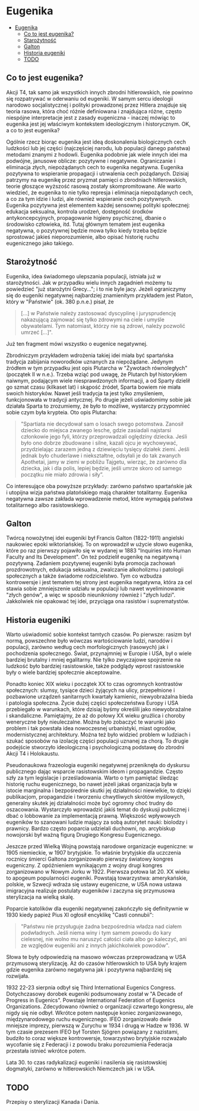 # Eugenika

- [Eugenika](#eugenika)
  - [Co to jest eugenika?](#co-to-jest-eugenika)
  - [Starożytność](#starożytność)
  - [Galton](#galton)
  - [Historia eugeniki](#historia-eugeniki)
  - [TODO](#todo)

## Co to jest eugenika?

Akcji T4, tak samo jak wszystkich innych zbrodni hitlerowskich, nie powinno się rozpatrywać w oderwaniu od eugeniki. W samym sercu ideologii narodowo socjalistycznej i polityki prowadzonej przez Hitlera znajduje się teoria rasowa, która choć różnie definiowana i znajdująca różne, często niespójne interpretacje jest z zasady eugeniczna - inaczej mówiąc to eugenika jest jej właściwym kontekstem ideologicznym i historycznym. OK, a co to jest eugenika?

Ogólnie rzecz biorąc eugenika jest ideą doskonalenia biologicznych cech ludzkości lub jej części (najczęściej narodu, lub populacji danego państwa) metodami znanymi z hodowli. Eugenika podobnie jak wiele innych idei ma podwójne, janusowe oblicze: pozytywne i negatywne. Ograniczanie i eliminacja złych, niepożądanych cech to eugenika negatywna. Eugenika pozytywna to wspieranie propagacji i utrwalenia cech pożądanych. Dzisiaj patrzymy na eugenikę przez pryzmat pamięci o zbrodniach hitlerowskich, teorie głoszące wyższość rasową zostały skompromitowane. Ale warto wiedzieć, że eugenika to nie tylko represja i eliminacja niepożądanych cech, a co za tym idzie i ludzi, ale również wspieranie cech pozytywnych. Eugenika pozytywna jest elementem każdej sensownej polityki społecznej: edukacja seksualna, kontrola urodzeń, dostępność środków antykoncepcyjnych, propagowanie higieny psychicznej, dbanie o środowisko człowieka, itd. Tutaj głównym tematem jest eugenika negatywna, o pozytywnej będzie mowa tylko kiedy trzeba będzie sprostować jakieś nieporozumienie, albo opisać historię ruchu eugenicznego jako takiego.

## Starożytność

Eugenika, idea świadomego ulepszania populacji, istniała już w starożytności. Jak w przypadku wielu innych zagadnień możemy tu powiedzieć "już starożytni Grecy..."; i to nie byle jacy. Jeżeli ograniczymy się do eugeniki negatywnej najbardziej znamienitym przykładem jest Platon, który w "Państwie" (ok. 380 p.n.e.) pisał, że

> [...] w Państwie należy zastosować dyscyplinę i jurysprudencję nakazującą zajmować się tylko zdrowymi na ciele i umyśle obywatelami. Tym natomiast, którzy nie są zdrowi, należy pozwolić umrzeć [...]".

Już ten fragment mówi wszystko o eugenice negatywnej.

Zbrodniczym przykładem wdrożenia takiej idei miała być spartańska tradycja zabijania noworodków uznanych za niepożądane. Jedynym źródłem w tym przypadku jest opis Plutarcha w "Żywotach równoległych" (początek II w n.e.). Trzeba wziąć pod uwagę, że Plutarch był historykiem naiwnym, podającym wiele niesprawdzonych informacji, a od Sparty dzielił go szmat czasu (kilkaset lat) i skąpość źródeł, Sparta bowiem nie miała swoich historyków. Nawet jeśli tradycja ta jest tylko zmyśleniem, funkcjonowała w tradycji antycznej. Po drugie jeżeli uświadomimy sobie jak działała Sparta to zrozumiemy, że było to możliwe, wystarczy przypomnieć sobie czym była krypteia. Oto opis Plutarcha:

> "Spartiata nie decydował sam o losach swego potomstwa. Zanosił dziecko do miejsca zwanego lesche, gdzie zasiadali najstarsi członkowie jego fyli, którzy przeprowadzali oględziny dziecka. Jeśli było ono dobrze zbudowane i silne, kazali ojcu je wychowywać, przydzielając zarazem jedną z dziewięciu tysięcy działek ziemi. Jeśli jednak było chuderlawe i niekształtne, odsyłali je do tak zwanych Apothetai, jamy w ziemi w pobliżu Tajgetu, wierząc, że zarówno dla dziecka, jak i dla polis, lepiej będzie, jeśli umrze skoro od samego początku nie miało zdrowia i siły”.

Co interesujące oba powyższe przykłady: zarówno państwo spartańskie jak i utopijna wizja państwa platońskiego mają charakter totalitarny. Eugenika negatywna zawsze zakłada wprowadzenie metod, które wymagają państwa totalitarnego albo rasistowskiego.

## Galton

Twórcą nowożytnej idei eugeniki był Francis Galton (1822-1911) angielski naukowiec epoki wiktoriańskiej. To on wprowadził w użycie słowo eugenika, które po raz pierwszy pojawiło się w wydanej w 1883 "Inquiries into Human Faculty and Its Development". On też podzielił eugenikę na negatywną i pozytywną. Zadaniem pozytywnej eugeniki była promocja zachowań prozdrowotnych, edukacja seksualna, zwalczanie alkoholizmu i patologii społecznych a także świadome rodzicielstwo. Tym co wzbudza kontrowersje i jest tematem tej strony jest eugenika negatywna, która za cel stawia sobie zmniejszenie udziału w populacji lub nawet wyeliminowanie "złych genów", a więc w sposób nieunikniony również i "złych ludzi". Jakkolwiek nie opakować tej idei, przyciąga ona rasistów i suprematystów.

## Historia eugeniki

Warto uświadomić sobie kontekst tamtych czasów. Po pierwsze: rasizm był normą, powszechne było wówczas wartościowanie ludzi, narodów i populacji, zarówno według cech morfologicznych (rasowych) jak i pochodzenia społecznego. Świat, przynajmniej w Europie i USA, był o wiele bardziej brutalny i mniej egalitarny. Nie tylko zwyczajowe spojrzenie na ludzkość było bardziej rasistowskie, także podglądy wprost rasistowskie były o wiele bardziej społecznie akceptowalne.

Ponadto koniec XIX wieku i początek XX to czas ogromnych kontrastów społecznych: slumsy, tysiące dzieci żyjących na ulicy, przepełnione i pozbawione urządzeń sanitarnych kwartały kamienic, niewyobrażalna bieda i patologia społeczna. Życie dużej części społeczeństwa Europy i USA przebiegało w warunkach, które dzisiaj byśmy określili jako niewyobrażalne i skandaliczne. Pamiętajmy, że aż do połowy XX wieku gruźlica i choroby weneryczne były nieuleczalne. Można było zobaczyć te warunki jako problem i tak powstała idea nowoczesnej urbanistyki, miast ogrodów, modernistycznej architektury. Można też było widzieć problem w ludziach i szukać sposobów na izolację części populacji uznanej za chorą. To drugie podejście stworzyło ideologiczną i psychologiczną podstawę do zbrodni Akcji T4 i Holokaustu.

Pseudonaukowa frazeologia eugeniki negatywnej przeniknęła do dyskursu publicznego dając wsparcie rasistowskim ideom i propagandzie. Często szły za tym legislacje i prześladowania. Warto o tym pamiętać śledząc historię ruchu eugenicznego, bo nawet jeżeli jakaś organizacja była w istocie marginalna i bezpośrednie skutki jej działalności niewielkie, to dzięki publikacjom, propagandzie i tworzeniu chwytliwych skrótów myślowych, generalny skutek jej działalności może być ogromny choć trudny do oszacowania. Wystarczyło wprowadzić jakiś temat do dyskusji publicznej i dbać o lobbowanie za implementacją prawną. Większość wpływowych eugeników to szanowani ludzie mający za sobą autorytet nauki: biolodzy i prawnicy. Bardzo często poparcia udzielali duchowni, np. arcybiskup nowojorski był ważną figurą Drugiego Kongresu Eugenicznego.

Jeszcze przed Wielką Wojną powstają narodowe organizacje eugeniczne: w 1905 niemieckie, w 1907 brytyjskie. To właśnie brytyjskie dla uczczenia rocznicy śmierci Galtona zorganizowało pierwszy światowy kongres eugeniczny. Z opóźnieniem wynikającym z wojny drugi kongres zorganizowano w Nowym Jorku w 1922. Pierwsza połowa lat 20. XX wieku to apogeum popularności eugeniki. Powstają towarzystwa: amerykańskie, polskie, w Szwecji wdraża się ustawy eugeniczne, w USA nowa ustawa imigracyjna realizuje postulaty eugeników i zaczyna się przymusowa sterylizacja na wielką skalę.

Poparcie katolików dla eugeniki negatywnej zakończyło się definitywnie w 1930 kiedy papież Pius XI ogłosił encyklikę "Casti connubii":

> "Państwu nie przysługuje żadna bezpośrednia władza nad ciałem podwładnych. Jeśli niema winy i tym samem powodu do kary cielesnej, nie wolno mu naruszyć całości ciała albo go kaleczyć, ani ze względów eugeniki ani z innych jakichkolwiek powodów".

Słowa te były odpowiedzią na masowo wówczas przeprowadzaną w USA przymusową sterylizację. Aż do czasów hitlerowskich to USA były krajem gdzie eugenika zarówno negatywna jak i pozytywna najbardziej się rozwijała.

1932 22-23 sierpnia odbył się Third International Eugenics Congress. Dotychczasowy dorobek eugeniki podsumowany został w "A Decade of Progress in Eugenics". Powstaje International Federation of Eugenics Organizations. Zdecydowano również o organizacji czwartego kongresu, ale nigdy się nie odbył. Wkrótce potem następuje koniec zorganizowanego, międzynarodowego ruchu eugenicznego. IFEO zorganizowało dwie mniejsze imprezy, pierwszą w Zurychu w 1934 i drugą w Hadze w 1936. W tym czasie prezesem IFEO był Torsten Sjögren powiązany z nazistami, budziło to coraz większe kontrowersje, towarzystwo brytyjskie rozważało wycofanie się z Federacji i z powodu braku porozumienia Federacja przestała istnieć wkrótce potem.

Lata 30. to czas radykalizacji eugeniki i nasilenia się rasistowskiej dogmatyki, zarówno w hitlerowskich Niemczech jak i w USA.

## TODO

Przepisy o sterylizacji Kanada i Dania.
